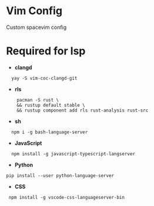 # Vim Config

Custom spacevim config

# Required for lsp 
- **clangd** <br> 
```
  yay -S vim-coc-clangd-git
```
- **rls** <br> 
```
    pacman -S rust \
    && rustup default stable \
    && rustup component add rls rust-analysis rust-src
```
- **sh** <br>
```
  npm i -g bash-language-server
```
- **JavaScript** <br>
```
  npm install -g javascript-typescript-langserver
```
- **Python** 
```
pip install --user python-language-server
```
- **CSS**
```
 npm install -g vscode-css-languageserver-bin
```



